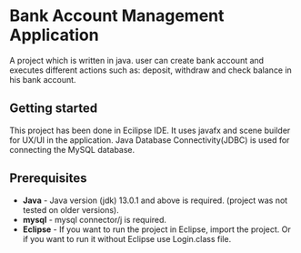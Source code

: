 # Bank Account Management Application
A project which is written in java. user can create bank account and executes different actions such as: deposit, withdraw and check balance in his bank account.

## Getting started
This project has been done in Ecilipse IDE. It uses javafx and scene builder for UX/UI in the application. Java Database Connectivity(JDBC) is used for connecting the MySQL database.

## Prerequisites
 * **Java** - Java version (jdk) 13.0.1 and above is required. (project was not tested on older versions).
* **mysql** - mysql connector/j is required.
* **Eclipse** - If you want to run the project in Eclipse, import the project. Or if you want to run it without Eclipse use Login.class file.
